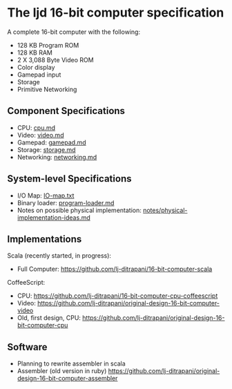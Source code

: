 <!-- =============================================================== -->
The ljd 16-bit computer specification
=====================================

A complete 16-bit computer
with the following:
- 128 KB Program ROM
- 128 KB RAM
- 2 X 3,088 Byte Video ROM
- Color display
- Gamepad input
- Storage
- Primitive Networking


Component Specifications
------------------------

- CPU:  [cpu.md](cpu.md)
- Video:  [video.md](video.md)
- Gamepad:  [gamepad.md](gamepad.md)
- Storage:  [storage.md](storage.md)
- Networking:  [networking.md](networking.md)


System-level Specifications
---------------------------

- I/O Map:  [IO-map.txt](IO-map.txt)
- Binary loader: [program-loader.md](program-loader.md)
- Notes on possible physical implementation:
  [notes/physical-implementation-ideas.md](notes/physical-implementation-ideas.md)


Implementations
---------------

Scala (recently started, in progress):
- Full Computer: <https://github.com/lj-ditrapani/16-bit-computer-scala>

CoffeeScript:
- CPU: <https://github.com/lj-ditrapani/16-bit-computer-cpu-coffeescript>
- Video: <https://github.com/lj-ditrapani/original-design-16-bit-computer-video>
- Old, first design, CPU: <https://github.com/lj-ditrapani/original-design-16-bit-computer-cpu>


Software
--------

- Planning to rewrite assembler in scala
- Assembler (old version in ruby) <https://github.com/lj-ditrapani/original-design-16-bit-computer-assembler>

